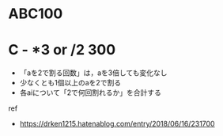 # ABC100

# C - *3 or /2 300

- 「aを2で割る回数」は，aを3倍しても変化なし
- 少なくとも1個以上のaを2で割る
- 各aiについて「2で何回割れるか」を合計する

ref

- https://drken1215.hatenablog.com/entry/2018/06/16/231700
